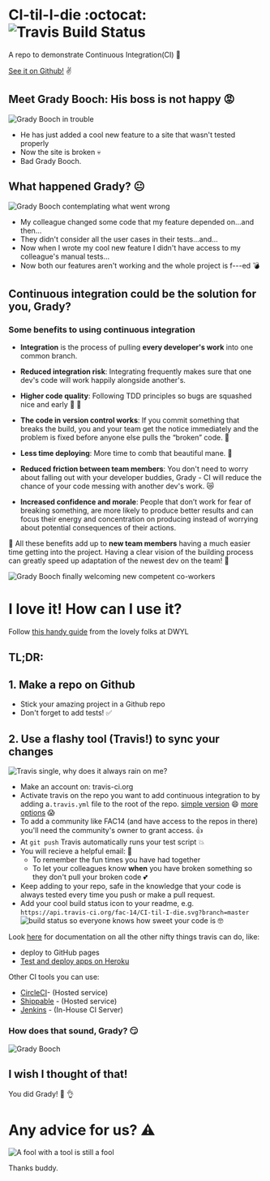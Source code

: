 # CI-til-I-die :octocat: ![Travis Build Status](https://api.travis-ci.org/fac-14/CI-til-I-die.svg?branch=one)

A repo to demonstrate Continuous Integration(CI) :goat:

[See it on Github!](https://github.com/fac-14/CI-til-I-die) :v:

## Meet Grady Booch: His boss is not happy :rage:
![Grady Booch in trouble](https://modeling-languages.com/wp-content/uploads/2014/10/image-83472-full.jpg)
* He has just added a cool new feature to a site that wasn't tested properly
* Now the site is broken :skull:
* Bad Grady Booch.

## What happened Grady? :neutral_face:
![Grady Booch contemplating what went wrong](https://cdn-images-1.medium.com/fit/c/200/200/0*u8Uxdd3h6A7L-P7G.jpeg)
* My colleague changed some code that my feature depended on...and then...
* They didn't consider all the user cases in their tests...and...
* Now when I wrote my cool new feature I didn't have access to my colleague's manual tests...
* Now both our features aren't working and the whole project is f---ed :bomb:


## Continuous integration could be the solution for you, Grady?
### Some benefits to using continuous integration
* **Integration** is the process of pulling **every developer's work** into one common branch.

* **Reduced integration risk**: Integrating frequently makes sure that one dev's code will work happily alongside another's.

* **Higher code quality**: Following TDD principles so bugs are squashed nice and early :shoe: :bug: 

* **The code in version control works**: If you commit something that breaks the build, you and your team get the notice immediately and the problem is fixed before anyone else pulls the “broken” code. :love_letter:

* **Less time deploying**: More time to comb that beautiful mane. 🦁

* **Reduced friction between team members**: You don't need to worry about falling out with your developer buddies, Grady - CI will reduce the chance of your code messing with another dev's work. :crying_cat_face:

* **Increased confidence and morale**: People that don’t work for fear of breaking something, are more likely to produce better results and can focus their energy and concentration on producing instead of worrying about potential consequences of their actions.

:rotating_light: All these benefits add up to **new team members** having a much easier time getting into the project. Having a clear vision of the building process can greatly speed up adaptation of the newest dev on the team! :rotating_light:

![Grady Booch finally welcoming new competent co-workers](https://i.imgur.com/1VaB9u4.jpg)


# I love it! How can I use it?

Follow [this handy guide](https://github.com/dwyl/learn-travis) from the lovely folks at DWYL

## TL;DR:

## 1. Make a repo on Github
* Stick your amazing project in a Github repo
* Don't forget to add tests! ✅

## 2. Use a flashy tool (Travis!) to sync your changes

![Travis single, why does it always rain on me?](https://i.imgur.com/nvX3FaG.jpg)

* Make an account on: travis-ci.org
* Activate travis on the repo you want to add continuous integration to by adding a`.travis.yml` file to the root of the repo.
[simple version](https://docs.travis-ci.com/user/getting-started/) :smile:
[more options](https://docs.travis-ci.com/user/customizing-the-build/) :scream:
* To add a community like FAC14 (and have access to the repos in there) you'll need the community's owner to grant access. :+1: 
* At `git push` Travis automatically runs your test script :boom:
* You will recieve a helpful email: :love_letter:
    * To remember the fun times you have had together 
    * To let your colleagues know **when** you have broken something so they don't pull your broken code :two_hearts:
* Keep adding to your repo, safe in the knowledge that your code is always tested every time you push or make a pull request.
* Add your cool build status icon to your readme, e.g.  ```https://api.travis-ci.org/fac-14/CI-til-I-die.svg?branch=master```
![build status](https://api.travis-ci.org/fac-14/CI-til-I-die.svg?branch=master) so everyone knows how sweet your code is 🤓

Look [here](https://docs.travis-ci.com/) for documentation on all the other nifty things travis can do, like:

* deploy to GitHub pages
* [Test and deploy apps on Heroku](https://docs.travis-ci.com/user/deployment/heroku/)

Other CI tools you can use:

* [CircleCI](https://circleci.com/)- (Hosted service)
* [Shippable](https://www.shippable.com/) - (Hosted service)
* [Jenkins](https://jenkins.io/) - (In-House CI Server)


### How does that sound, Grady? :smirk:

![Grady Booch](https://www.singularityweblog.com/wp-content/uploads/2014/02/Grady-Booch-2.jpg)

## I wish I thought of that! 

You did Grady! :clap: :ok_hand:

# Any advice for us? :warning: 

![A fool with a tool is still a fool](https://image.slidesharecdn.com/thefoundationandfutureofsourcing-cathey-160302212455/95/the-foundation-and-future-of-sourcingcathey-50-638.jpg?cb=1466722278)

Thanks buddy.
